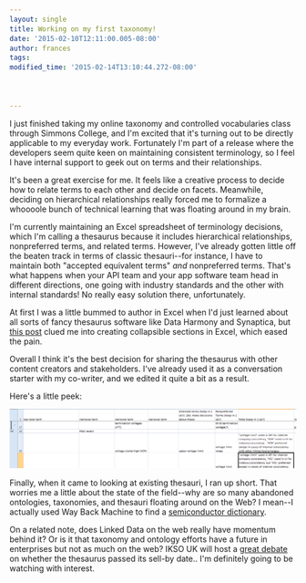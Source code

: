 ```yaml
---
layout: single
title: Working on my first taxonomy!
date: '2015-02-10T12:11:00.005-08:00'
author: frances
tags: 
modified_time: '2015-02-14T13:10:44.272-08:00'



---
```




I just finished taking my online taxonomy and controlled vocabularies class 
through Simmons College, and I'm excited that it's turning out to be directly 
applicable to my everyday work. Fortunately I'm part of a release where the 
developers seem quite keen on maintaining consistent terminology, so I feel I 
have internal support to geek out on terms and their relationships. 

It's been a great exercise for me. It feels like a creative process to decide 
how to relate terms to each other and decide on facets. Meanwhile, deciding on 
hierarchical relationships really forced me to formalize a whoooole bunch of 
technical learning that was floating around in my brain. 

I'm currently maintaining an Excel spreadsheet of terminology decisions, which 
I'm calling a thesaurus because it includes hierarchical relationships, 
nonpreferred terms, and related terms. However, I've already gotten little off 
the beaten track in terms of classic thesauri--for instance, I have to 
maintain both "accepted equivalent terms" *and* nonpreferred terms. That's 
what happens when your API team and your app software team head in different 
directions, one going with industry standards and the other with internal 
standards!  No really easy solution there, unfortunately. 

At first I was a little bummed to author in Excel when I'd just learned about 
all sorts of fancy thesaurus software like Data Harmony and Synaptica, but [this post](http://taxodiary.com/2012/04/maintaining-a-thesaurus-in-an-excel-workbook) clued me into creating collapsible sections in Excel, which eased the pain.

 Overall I think it's the best decision for sharing the thesaurus with other 
content creators and stakeholders. I've already used it as a conversation 
starter with my co-writer, and we edited it quite a bit as a result. 

Here's a little peek: 


![taxonomy](/assets/images/taxonomy.png)



Finally, when it came to looking at existing thesauri, I ran up short. That 
worries me a little about the state of the field--why are so many abandoned 
ontologies, taxonomies, and thesauri floating around on the Web? I mean--I 
actually used Way Back Machine to find a [semiconductor dictionary](https://web.archive.org/web/20130507093403/http://www.sematech.org/publications/dictionary/u_and_v.htm).

On a related note, does Linked Data on the web really have momentum behind it?  Or 
is it that taxonomy and ontology efforts have a future in enterprises but not 
as much on the web? IKSO UK will host a [great debate](http://www.gurteen.com/gurteen/gurteen.nsf/id/T01541104/) on whether the thesaurus passed its sell-by date.. I'm definitely going to be watching  with interest.

 

